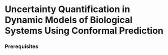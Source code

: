 # Uncertainty Quantification in Dynamic Models of Biological Systems Using Conformal Prediction

### Prerequisites